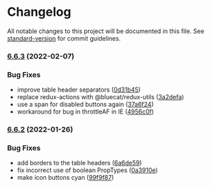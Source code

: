 # Changelog

All notable changes to this project will be documented in this file. See [standard-version](https://github.com/conventional-changelog/standard-version) for commit guidelines.

### [6.6.3](https://gitlab.bluecatlabs.net/bluecat-uiux/pelagos/compare/v6.6.2...v6.6.3) (2022-02-07)

### Bug Fixes

- improve table header separators ([0d31b45](https://gitlab.bluecatlabs.net/bluecat-uiux/pelagos/commit/0d31b450fec233a18375e327db93c077339c5662))
- replace redux-actions with @bluecat/redux-utils ([3a2defa](https://gitlab.bluecatlabs.net/bluecat-uiux/pelagos/commit/3a2defaa8f087d8453cd7d5cf11c2e4ef355d6ef))
- use a span for disabled buttons again ([37a6f24](https://gitlab.bluecatlabs.net/bluecat-uiux/pelagos/commit/37a6f24f7898187f6e3abfc9e11fc60c05a31521))
- workaround for bug in throttleAF in IE ([4956c0f](https://gitlab.bluecatlabs.net/bluecat-uiux/pelagos/commit/4956c0fd37784c877420f38ba300bfd37a8baff5))

### [6.6.2](https://gitlab.bluecatlabs.net/bluecat-uiux/pelagos/compare/v6.6.1...v6.6.2) (2022-01-26)

### Bug Fixes

- add borders to the table headers ([6a6de59](https://gitlab.bluecatlabs.net/bluecat-uiux/pelagos/commit/6a6de591c5463de8089a702cf15a83a6ea7db100))
- fix incorrect use of boolean PropTypes ([0a3910e](https://gitlab.bluecatlabs.net/bluecat-uiux/pelagos/commit/0a3910e69967bb6e4019ac04f7bc842e7e4750a9))
- make icon buttons cyan ([99f9f87](https://gitlab.bluecatlabs.net/bluecat-uiux/pelagos/commit/99f9f87d7062fad7f222d85eb50bd25559d94b8e))

